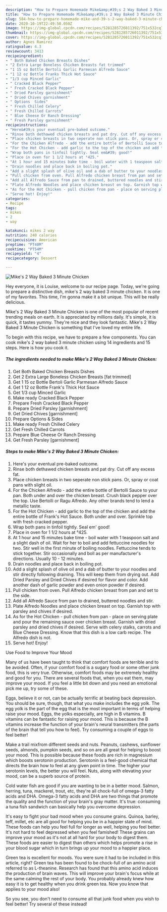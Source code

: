 ```yaml
---
description: "How to Prepare Homemade Mike&amp;#39;s 2 Way Baked 3 Minute Chicken"
title: "How to Prepare Homemade Mike&amp;#39;s 2 Way Baked 3 Minute Chicken"
slug: 584-how-to-prepare-homemade-mike-and-39-s-2-way-baked-3-minute-chicken
date: 2020-10-19T22:49:50.050Z
image: https://img-global.cpcdn.com/recipes/5281285726011392/751x532cq70/mikes-2-way-baked-3-minute-chicken-recipe-main-photo.jpg
thumbnail: https://img-global.cpcdn.com/recipes/5281285726011392/751x532cq70/mikes-2-way-baked-3-minute-chicken-recipe-main-photo.jpg
cover: https://img-global.cpcdn.com/recipes/5281285726011392/751x532cq70/mikes-2-way-baked-3-minute-chicken-recipe-main-photo.jpg
author: Agnes Ramirez
ratingvalue: 4.3
reviewcount: 3413
recipeingredient:
- " Both Baked Chicken Breasts Dishes"
- "2 Extra Large Boneless Chicken Breasts fat trimmed"
- "1 15 oz Bottle Bertoli Garlic Parmesan Alfredo Sauce"
- "1 12 oz Bottle Franks Thick Hot Sauce"
- "1/3 cup Minced Garlic"
- " Cracked Black Pepper"
- " Fresh Cracked Black Pepper"
- " Dried Parsley garnishment"
- " Dried Chives garnishment"
- " Options  Sides"
- " Fresh Chilled Celery"
- " Fresh Chilled Carrots"
- " Blue Cheese Or Ranch Dressing"
- " Fresh Parsley garnishment"
recipeinstructions:
- "Here&#39;s your eventual pre-baked outcome."
- "Rinse both dethawed chicken breasts and pat dry. Cut off any excess fat."
- "Place chicken breasts in two seperate non stick pans. Or, spray or coat pans with slight oil."
- "For the Chicken Alfredo - add the entire bottle of Bertolli Sauce to your pan. Both under and over the chicken breast. Crush black pepper over the top. Use Bertolli or Ragu Alfredo. Any other brands tend to lend a metallic taste."
- "For the Hot Chicken - add garlic to the top of the chicken and add the entire bottle of Frank&#39;s Hot Sauce. Both under and over. Sprinkle top with fresh cracked pepper."
- "Wrap both pans in tinfoil tightly. Seal em&#39; good!"
- "Place in oven for 1 1/2 hours at °425."
- "At 1 hour and 15 minutes bake time - boil water with 1 teaspoon salt and a slight dash of oil. Wait for her to boil and add fettuccine noodles for two. Stir well in the first minute of boiling noodles. Fettuccine tends to stick together. Stir occasionally and boll as per manufacturer&#39;s directions. Usually 10 - 12 minutes."
- "Drain noodles and place back in boiling pot."
- "Add a slight splash of olive oil and a dab of butter to your noodles and stir directly following draining. This will keep them from drying out.  Add Dried Parsley and Dried Chives if desired for flavor and color. Add another dash of garlic powder and even onion powder if desired."
- "Pull chicken from oven. Pull Alfredo chicken breast from pan and set to the side."
- "Add all Alfredo Sauce from pan to drained, buttered noodles and stir."
- "Plate Alfredo Noodles and place chicken breast on top. Garnish top with parsley and chives if desired."
- "As for the Hot Chicken - pull chicken from pan - place on serving plate and pour the remaining sauce over chicken breast. Garnish with dried parsley and dried chives if desired. Serve with celery stalks, carrots and Blue Cheese Dressing. Know that this dish is a low carb recipe. The Alfredo dish is not."
- "Serve hot! Enjoy!"
categories:
- Recipe
tags:
- mikes
- 2
- way

katakunci: mikes 2 way 
nutrition: 240 calories
recipecuisine: American
preptime: "PT40M"
cooktime: "PT54M"
recipeyield: "4"
recipecategory: Dessert

---
```



![Mike&#39;s 2 Way Baked 3 Minute Chicken](https://img-global.cpcdn.com/recipes/5281285726011392/751x532cq70/mikes-2-way-baked-3-minute-chicken-recipe-main-photo.jpg)

Hey everyone, it is Louise, welcome to our recipe page. Today, we're going to prepare a distinctive dish, mike&#39;s 2 way baked 3 minute chicken. It is one of my favorites. This time, I'm gonna make it a bit unique. This will be really delicious.

Mike&#39;s 2 Way Baked 3 Minute Chicken is one of the most popular of recent trending meals on earth. It is appreciated by millions daily. It's simple, it is quick, it tastes yummy. They're nice and they look fantastic. Mike&#39;s 2 Way Baked 3 Minute Chicken is something that I've loved my entire life.




To begin with this recipe, we have to prepare a few components. You can cook mike&#39;s 2 way baked 3 minute chicken using 14 ingredients and 15 steps. Here is how you cook it.

<!--inarticleads1-->

##### The ingredients needed to make Mike&#39;s 2 Way Baked 3 Minute Chicken:

1. Get  Both Baked Chicken Breasts Dishes
1. Get 2 Extra Large Boneless Chicken Breasts [fat trimmed]
1. Get 1 15 oz Bottle Bertoli Garlic Parmesan Alfredo Sauce
1. Get 1 12 oz Bottle Frank&#39;s Thick Hot Sauce
1. Get 1/3 cup Minced Garlic
1. Make ready  Cracked Black Pepper
1. Prepare  Fresh Cracked Black Pepper
1. Prepare  Dried Parsley [garnishment]
1. Get  Dried Chives [garnishment]
1. Prepare  Options &amp; Sides
1. Make ready  Fresh Chilled Celery
1. Get  Fresh Chilled Carrots
1. Prepare  Blue Cheese Or Ranch Dressing
1. Get  Fresh Parsley [garnishment]




<!--inarticleads2-->

##### Steps to make Mike&#39;s 2 Way Baked 3 Minute Chicken:

1. Here&#39;s your eventual pre-baked outcome.
1. Rinse both dethawed chicken breasts and pat dry. Cut off any excess fat.
1. Place chicken breasts in two seperate non stick pans. Or, spray or coat pans with slight oil.
1. For the Chicken Alfredo - add the entire bottle of Bertolli Sauce to your pan. Both under and over the chicken breast. Crush black pepper over the top. Use Bertolli or Ragu Alfredo. Any other brands tend to lend a metallic taste.
1. For the Hot Chicken - add garlic to the top of the chicken and add the entire bottle of Frank&#39;s Hot Sauce. Both under and over. Sprinkle top with fresh cracked pepper.
1. Wrap both pans in tinfoil tightly. Seal em&#39; good!
1. Place in oven for 1 1/2 hours at °425.
1. At 1 hour and 15 minutes bake time - boil water with 1 teaspoon salt and a slight dash of oil. Wait for her to boil and add fettuccine noodles for two. Stir well in the first minute of boiling noodles. Fettuccine tends to stick together. Stir occasionally and boll as per manufacturer&#39;s directions. Usually 10 - 12 minutes.
1. Drain noodles and place back in boiling pot.
1. Add a slight splash of olive oil and a dab of butter to your noodles and stir directly following draining. This will keep them from drying out.  Add Dried Parsley and Dried Chives if desired for flavor and color. Add another dash of garlic powder and even onion powder if desired.
1. Pull chicken from oven. Pull Alfredo chicken breast from pan and set to the side.
1. Add all Alfredo Sauce from pan to drained, buttered noodles and stir.
1. Plate Alfredo Noodles and place chicken breast on top. Garnish top with parsley and chives if desired.
1. As for the Hot Chicken - pull chicken from pan - place on serving plate and pour the remaining sauce over chicken breast. Garnish with dried parsley and dried chives if desired. Serve with celery stalks, carrots and Blue Cheese Dressing. Know that this dish is a low carb recipe. The Alfredo dish is not.
1. Serve hot! Enjoy!




Use Food to Improve Your Mood


Many of us have been taught to think that comfort foods are terrible and to be avoided. Often, if your comfort food is a sugary food or some other junk food, this is very true. Otherwise, comfort foods may be extremely healthy and good for you. There are several foods that, when you eat them, may improve your mood. If you feel a little bit down and you need an emotional pick me up, try some of these.

Eggs, believe it or not, can be actually terrific at beating back depression. You should be sure, though, that what you make includes the egg yolk. The egg yolk is the part of the egg that is the most important in terms of helping raise your mood. Eggs, the yolks especially, are high in B vitamins. B vitamins can be fantastic for raising your mood. This is because the B vitamins increase the function of your brain's neural transmitters (the parts of the brain that tell you how to feel). Try consuming a couple of eggs to feel better!

Make a trail mixfrom different seeds and nuts. Peanuts, cashews, sunflower seeds, almonds, pumpkin seeds, and so on are all great for helping to boost your mood. This is possible because these foods are rich in magnesium which boosts serotonin production. Serotonin is a feel-good chemical that directs the brain how to feel at any given point in time. The higher your serotonin levels, the better you will feel. Nuts, along with elevating your mood, can be a superb source of protein.

Cold water fish are good if you are wanting to be in a better mood. Salmon, herring, tuna, mackerel, trout, etc, they're all chock-full of omega-3 fatty acids and DHA. Omega-3 fatty acids and DHA are two things that promote the quality and the function of your brain's gray matter. It's true: consuming a tuna fish sandwich can basically help you overcome depression. 

It's easy to fight your bad mood when you consume grains. Quinoa, barley, teff, millet, etc are all good for helping you be in a happier state of mind. These foods can help you feel full for longer as well, helping you feel better. It's not hard to feel depressed when you feel famished! These grains can improve your mood as it's not at all hard for your body to digest them. These foods are easier to digest than others which helps promote a rise in your blood sugar which in turn brings up your mood to a happier place.

Green tea is excellent for moods. You were sure it had to be included in this article, right? Green tea has been found to be chock-full of an amino acid referred to as L-theanine. Research has found that this amino acid induces the production of brain waves. This will improve your brain's focus while at the same calming the rest of your body. You probably already knew how easy it is to get healthy when you drink green tea. Now you know that applies to your mood also!

So you see, you don't need to consume all that junk food when you wish to feel better! Try several of these instead!

